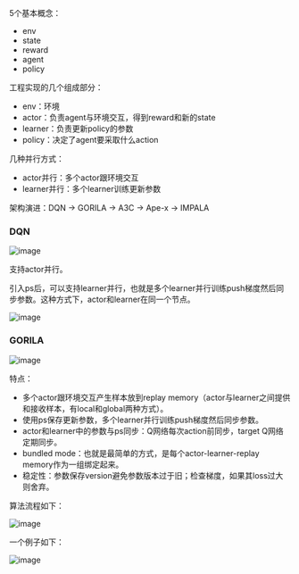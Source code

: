 
5个基本概念：
 - env
 - state
 - reward
 - agent
 - policy


工程实现的几个组成部分：
 - env：环境
 - actor：负责agent与环境交互，得到reward和新的state
 - learner：负责更新policy的参数
 - policy：决定了agent要采取什么action

几种并行方式：
 - actor并行：多个actor跟环境交互
 - learner并行：多个learner训练更新参数

架构演进：DQN -> GORILA -> A3C -> Ape-x -> IMPALA

### DQN

![image](https://user-images.githubusercontent.com/12492564/149626533-35d78385-fa08-40b7-93e3-95d6dd8df0c1.png)

支持actor并行。

引入ps后，可以支持learner并行，也就是多个learner并行训练push梯度然后同步参数。这种方式下，actor和learner在同一个节点。

![image](https://user-images.githubusercontent.com/12492564/149627427-a3ba0f77-e59e-4090-a43c-362290d8f7fa.png)

### GORILA

![image](https://user-images.githubusercontent.com/12492564/149627797-84abc9c3-3f17-4d9b-b81d-530ae94392b2.png)


特点：
 - 多个actor跟环境交互产生样本放到replay memory（actor与learner之间提供和接收样本，有local和global两种方式）。
 - 使用ps保存更新参数，多个learner并行训练push梯度然后同步参数。
 - actor和learner中的参数与ps同步：Q网络每次action前同步，target Q网络定期同步。
 - bundled mode：也就是最简单的方式，是每个actor-learner-replay memory作为一组绑定起来。
 - 稳定性：参数保存version避免参数版本过于旧；检查梯度，如果其loss过大则舍弃。

算法流程如下：

![image](https://user-images.githubusercontent.com/12492564/149628373-1ca1fb92-3eeb-406f-8d9b-3eea32812c00.png)

一个例子如下：

![image](https://user-images.githubusercontent.com/12492564/149628441-4e333865-50d2-41a8-a268-b630501bfe4c.png)
